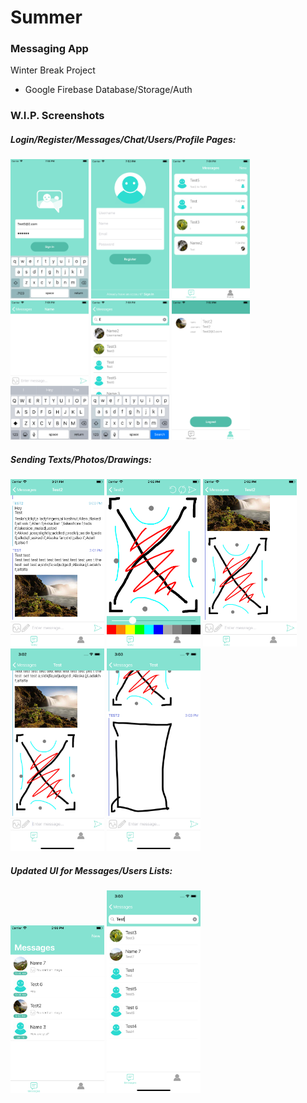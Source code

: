 # Summer
### Messaging App
Winter Break Project
 - Google Firebase Database/Storage/Auth

### W.I.P. Screenshots
##### Login/Register/Messages/Chat/Users/Profile Pages:
 <img src="screenshots/login2.png" width="125" height="223"> <img src="screenshots/register.png" width="125" height="223"> <img src="screenshots/chatList.png" width="125" height="223"> <img src="screenshots/chat.png" width="125" height="223"> <img src="screenshots/discover.png" width="125" height="223"> <img src="screenshots/profile.png" width="125" height="223"> 
 
##### Sending Texts/Photos/Drawings:
 <img src="screenshots/7messages.png" width="150" height="268"> <img src="screenshots/7draw.png" width="150" height="268"> <img src="screenshots/7messages2.png" width="150" height="268"> <img src="screenshots/Xmessages2.png" width="150" height="324"> <img src="screenshots/Xmessages.png" width="150" height="324">

##### Updated UI for Messages/Users Lists:
 <img src="screenshots/7home.png" width="150" height="268"> <img src="screenshots/Xdiscover.png" width="150" height="324"> 
